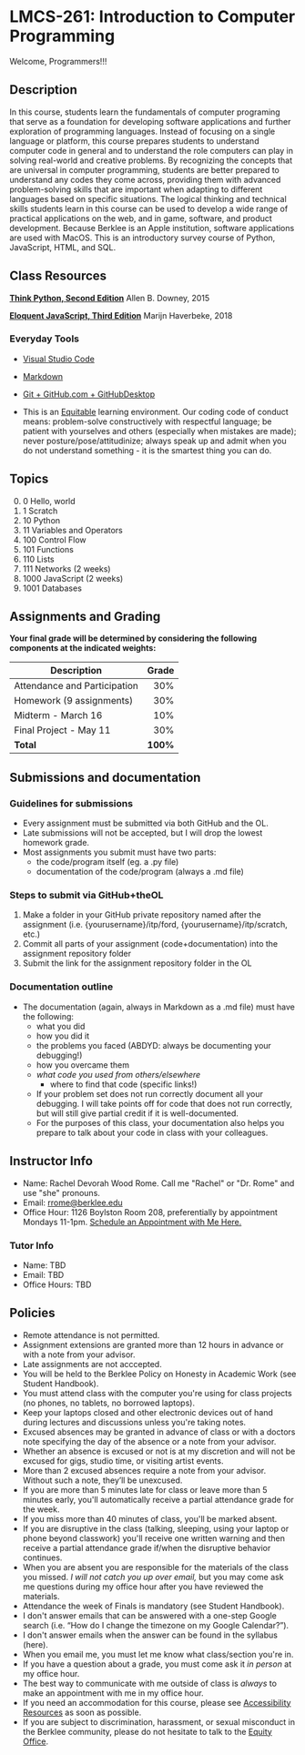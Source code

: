 # LMCS-261: Introduction to Computer Programming

Welcome, Programmers!!!

## Description
In this course, students learn the fundamentals of computer programing that serve as a foundation for developing software applications and further exploration of programming languages. Instead of focusing on a single language or platform, this course prepares students to understand computer code in general and to understand the role computers can play in solving real-world and creative problems. By recognizing the concepts that are universal in computer programming, students are better prepared to understand any codes they come across, providing them with advanced problem-solving skills that are important when adapting to different languages based on specific situations. The logical thinking and technical skills students learn in this course can be used to develop a wide range of practical applications on the web, and in game, software, and product development. Because Berklee is an Apple institution, software applications are used with MacOS.
This is an introductory survey course of Python, JavaScript, HTML, and SQL.

## Class Resources

**[Think Python, Second Edition](http://greenteapress.com/thinkpython2/html/index.html)**
Allen B. Downey, 2015

**[Eloquent JavaScript, Third Edition](https://eloquentjavascript.net/)**
Marijn Haverbeke, 2018

### Everyday Tools

* [Visual Studio Code](https://code.visualstudio.com/)

* [Markdown](https://github.com/adam-p/markdown-here/wiki/Markdown-Cheatsheet)

* [Git + GitHub.com + GitHubDesktop](https://github.blog/2019-10-02-get-started-easier-with-github-desktop-2-2/)

* This is an [Equitable](https://www.berklee.edu/equity-policy-and-process/equity-policy) learning environment. Our coding code of conduct means: problem-solve constructively with respectful language; be patient with yourselves and others (especially when mistakes are made); never posture/pose/attitudinize; always speak up and admit when you do not understand something - it is the smartest thing you can do.

## Topics
0. 0 Hello, world
1. 1 Scratch
2. 10 Python
3. 11 Variables and Operators
4. 100 Control Flow
5. 101 Functions
6. 110 Lists
7. 111 Networks (2 weeks)
8. 1000 JavaScript (2 weeks)
9. 1001 Databases


## Assignments and Grading
**Your final grade will be determined by considering the following components at the indicated weights:**  

Description|Grade
---|---:|
Attendance and Participation| 30%
Homework (9 assignments)| 30%
Midterm - March 16| 10%
Final Project - May 11| 30%
**Total**|**100%**

## Submissions and documentation

### Guidelines for submissions
- Every assignment must be submitted via both GitHub and the OL.
- Late submissions will not be accepted, but I will drop the lowest homework grade.
- Most assignments you submit must have two parts:
  - the code/program itself (eg. a .py file)
  - documentation of the code/program (always a .md file)

### Steps to submit via GitHub+theOL
  1. Make a folder in your GitHub private repository named after the assignment (i.e. {yourusername}/itp/ford, {yourusername}/itp/scratch, etc.)
  2. Commit all parts of your assignment (code+documentation) into the assignment repository folder
  3. Submit the link for the assignment repository folder in the OL

### Documentation outline
  - The documentation (again, always in Markdown as a .md file) must have the following:
    - what you did
    - how you did it
    - the problems you faced (ABDYD: always be documenting your debugging!)
    - how you overcame them
    - *what code you used from others/elsewhere*
      - where to find that code (specific links!)
    - If your problem set does not run correctly document all your debugging. I will take points off for code that does not run correctly, but will still give partial credit if it is well-documented.
    - For the purposes of this class, your documentation also helps you prepare to talk about your code in class with your colleagues.

## Instructor Info
- Name: Rachel Devorah Wood Rome. Call me "Rachel" or "Dr. Rome" and use "she" pronouns.
- Email: rrome@berklee.edu
- Office Hour: 1126 Boylston Room 208, preferentially by appointment Mondays 11-1pm. [Schedule an Appointment with Me Here.](https://calendar.google.com/calendar/selfsched?sstoken=UUJvY3FWa3g0b3dhfGRlZmF1bHR8OTk1YzM0YTAxMDljZGU5MGEzZjQxNzViOWQ2ZTM3NjA)

### Tutor Info
- Name: TBD
- Email: TBD
- Office Hours: TBD

## Policies
- Remote attendance is not permitted.
- Assignment extensions are granted more than 12 hours in advance or with a note from your advisor.
- Late assignments are not acccepted.
- You will be held to the Berklee Policy on Honesty in Academic Work (see Student Handbook).
- You must attend class with the computer you're using for class projects (no phones, no tablets, no borrowed laptops).
- Keep your laptops closed and other electronic devices out of hand during lectures and discussions unless you're taking notes.
- Excused absences may be granted in advance of class or with a doctors note specifying the day of the absence or a note from your advisor.
- Whether an absence is excused or not is at my discretion and will not be excused for gigs, studio time, or visiting artist events.
- More than 2 excused absences require a note from your advisor. Without such a note, they’ll be unexcused.
- If you are more than 5 minutes late for class or leave more than 5 minutes early, you'll automatically receive a partial attendance grade for the week.
- If you miss more than 40 minutes of class, you'll be marked absent.
- If you are disruptive in the class (talking, sleeping, using your laptop or phone beyond classwork) you'll receive one written warning and then receive a partial attendance grade if/when the disruptive behavior continues.
- When you are absent you are responsible for the materials of the class you missed. *I will not catch you up over email,* but you may come ask me questions during my office hour after you have reviewed the materials.
- Attendance the week of Finals is mandatory (see Student Handbook).
- I don't answer emails that can be answered with a one-step Google search (i.e. “How do I change the timezone on my Google Calendar?”).
- I don't answer emails when the answer can be found in the syllabus (here).
- When you email me, you must let me know what class/section you're in.
- If you have a question about a grade, you must come ask it *in person* at my office hour.
- The best way to communicate with me outside of class is *always* to make an appointment with me in my office hour.
- If you need an accommodation for this course, please see [Accessibility Resources](https://www.berklee.edu/accessibility-resources) as soon as possible.
- If you are subject to discrimination, harassment, or sexual misconduct in the Berklee community, please do not hesitate to talk to the [Equity Office](https://www.berklee.edu/equity).
